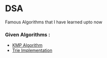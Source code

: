 # DSA
Famous Algorithms that I have learned upto now

### Given Algorithms :
- [KMP Algorithm](https://github.com/rajanjha9235/DSA/blob/main/KMP-Algorithm.md)
- [Trie Implementation](https://github.com/rajanjha9235/DSA/blob/main/Trie.md)
